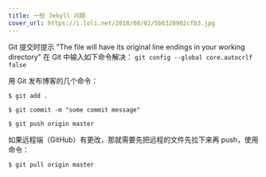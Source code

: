 ```yaml
---
title: 一些 Jekyll 问题
cover_url: https://i.loli.net/2018/08/02/5b6328902cfb3.jpg
---
```

Git 提交时提示
 "The file will have its original line endings in your working directory"
在 Git 中输入如下命令解决：
```git config --global core.autocrlf false```

用 Git 发布博客的几个命令：
```
$ git add .

$ git commit -m "some commit message"

$ git push origin master
```

如果远程端（GitHub）有更改，那就需要先把远程的文件先拉下来再 push，使用命令：
```
$ git pull origin master
```